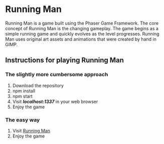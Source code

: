 <h1>Running Man</h1>
<p>
  Running Man is a game built using the Phaser Game Framework. The core concept of Running Man is the changing gameplay. The game             begins as a simple running game and quickly evolves as the level progresses. Running Man uses original art assets and animations that
  were created by hand in GIMP.
</p>

<h2>Instructions for playing Running Man</h2>

<h3>The slightly more cumbersome approach</h3>
<ol>
  <li>Download the repository</li>
  <li>npm install</li>
  <li>npm start</li>
  <li>Visit <b><i>localhost:1337</i></b> in your web browser</li>
  <li>Enjoy the game</li>
</ol>

<h3>The easy way</h3>

<ol>
  <li>Visit <a href='http://running.myrandomcode.com'>Running Man</a></li>
  <li>Enjoy the game</li>
</ol>

